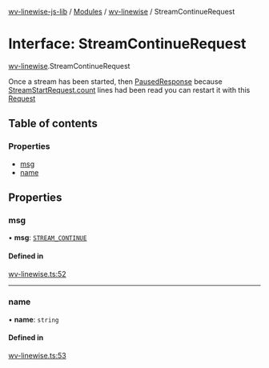 [wv-linewise-js-lib](../README.md) / [Modules](../modules.md) / [wv-linewise](../modules/wv_linewise.md) / StreamContinueRequest

# Interface: StreamContinueRequest

[wv-linewise](../modules/wv_linewise.md).StreamContinueRequest

Once a stream has been started, then [PausedResponse](wv_linewise.PausedResponse.md) because
[StreamStartRequest.count](wv_linewise.StreamStartRequest.md#count) lines had been read you can restart it with
this [Request](../modules/wv_linewise.md#request)

## Table of contents

### Properties

- [msg](wv_linewise.StreamContinueRequest.md#msg)
- [name](wv_linewise.StreamContinueRequest.md#name)

## Properties

### msg

• **msg**: [`STREAM_CONTINUE`](../enums/wv_linewise.REQUEST_TYPE.md#stream_continue)

#### Defined in

[wv-linewise.ts:52](https://github.com/forbesmyester/wv-linewise/blob/2999a94/js-lib/src/wv-linewise.ts#L52)

___

### name

• **name**: `string`

#### Defined in

[wv-linewise.ts:53](https://github.com/forbesmyester/wv-linewise/blob/2999a94/js-lib/src/wv-linewise.ts#L53)
